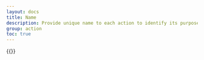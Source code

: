 ```yaml
---
layout: docs
title: Name
description: Provide unique name to each action to identify its purpose.
group: action
toc: true
---
```


{{<img action-name.png>}}